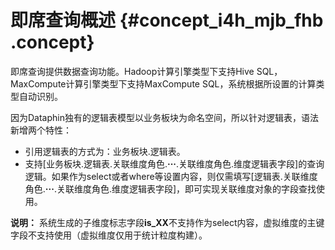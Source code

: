 # 即席查询概述 {#concept_i4h_mjb_fhb .concept}

即席查询提供数据查询功能。Hadoop计算引擎类型下支持Hive SQL，MaxCompute计算引擎类型下支持MaxCompute SQL，系统根据所设置的计算类型自动识别。

因为Dataphin独有的逻辑表模型以业务板块为命名空间，所以针对逻辑表，语法新增两个特性：

-   引用逻辑表的方式为：业务板块.逻辑表。
-   支持\[业务板块.逻辑表.关联维度角色.**···**.关联维度角色.维度逻辑表字段\]的查询逻辑。如果作为select或者where等设置内容，则仅需填写\[逻辑表.关联维度角色.**···**.关联维度角色.维度逻辑表字段\]，即可实现关联维度对象的字段查找使用。

**说明：** 系统生成的子维度标志字段**is\_XX**不支持作为select内容，虚拟维度的主键字段不支持使用（虚拟维度仅用于统计粒度构建）。

